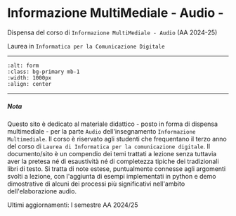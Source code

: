 
Informazione MultiMediale - Audio -
===================================

Dispensa del corso di `Informazione MultiMediale - Audio` (AA 2024-25) 

Laurea in `Informatica per la Comunicazione Digitale`


---

```{image} images/forma-del-suono.jpg
:alt: form
:class: bg-primary mb-1
:width: 1000px
:align: center
```
--- 

##### Nota 

Questo sito è dedicato al materiale didattico - posto in  forma di dispensa multimediale - per la parte `Audio` dell'insegnamento `Informazione Multimediale`. Il corso è riservato agli studenti che frequentano il terzo anno del corso di `Laurea di Informatica per la comunicazione digitale`. Il documento/sito è un compendio dei temi trattati a lezione senza tuttavia aver la pretesa né di esaustività né di completezza tipiche dei tradizionali libri di testo. Si tratta di note estese, puntualmente connesse agli argomenti svolti a lezione, con l'aggiunta di esempi implementati in python e demo dimostrative di alcuni dei processi più significativi nell'ambito dell'elaborazione audio. 

Ultimi aggiornamenti: I semestre AA 2024/25 

